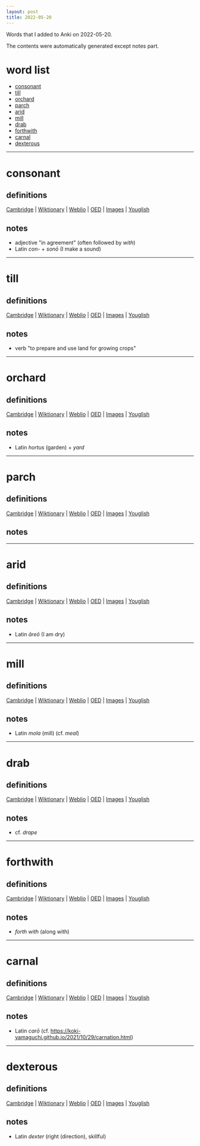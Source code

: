 ```yaml
---
layout: post
title: 2022-05-20
---
```


Words that I added to Anki on 2022-05-20.

The contents were automatically generated except notes part.
# word list
- [consonant](#consonant)
- [till](#till)
- [orchard](#orchard)
- [parch](#parch)
- [arid](#arid)
- [mill](#mill)
- [drab](#drab)
- [forthwith](#forthwith)
- [carnal](#carnal)
- [dexterous](#dexterous)

---

# consonant
## definitions
[Cambridge](https://dictionary.cambridge.org/us/dictionary/english/consonant)
|
[Wiktionary](https://en.wiktionary.org/wiki/consonant#English)
|
[Weblio](https://ejje.weblio.jp/content_find?query=consonant&searchType=exact)
|
[OED](https://www.oed.com/search?q=consonant)
|
[Images](https://www.google.com/search?tbm=isch&q=consonant)
|
[Youglish](https://youglish.com/pronounce/consonant/english/us)

## notes
- adjective "in agreement" (often followed by *with*)
- Latin *con-* + *sonō* (I make a sound)

---

# till
## definitions
[Cambridge](https://dictionary.cambridge.org/us/dictionary/english/till)
|
[Wiktionary](https://en.wiktionary.org/wiki/till#English)
|
[Weblio](https://ejje.weblio.jp/content_find?query=till&searchType=exact)
|
[OED](https://www.oed.com/search?q=till)
|
[Images](https://www.google.com/search?tbm=isch&q=till)
|
[Youglish](https://youglish.com/pronounce/till/english/us)

## notes
- verb "to prepare and use land for growing crops"

---

# orchard
## definitions
[Cambridge](https://dictionary.cambridge.org/us/dictionary/english/orchard)
|
[Wiktionary](https://en.wiktionary.org/wiki/orchard#English)
|
[Weblio](https://ejje.weblio.jp/content_find?query=orchard&searchType=exact)
|
[OED](https://www.oed.com/search?q=orchard)
|
[Images](https://www.google.com/search?tbm=isch&q=orchard)
|
[Youglish](https://youglish.com/pronounce/orchard/english/us)

## notes
- Latin *hortus* (garden) + *yard*

---

# parch
## definitions
[Cambridge](https://dictionary.cambridge.org/us/dictionary/english/parch)
|
[Wiktionary](https://en.wiktionary.org/wiki/parch#English)
|
[Weblio](https://ejje.weblio.jp/content_find?query=parch&searchType=exact)
|
[OED](https://www.oed.com/search?q=parch)
|
[Images](https://www.google.com/search?tbm=isch&q=parch)
|
[Youglish](https://youglish.com/pronounce/parch/english/us)

## notes

---

# arid
## definitions
[Cambridge](https://dictionary.cambridge.org/us/dictionary/english/arid)
|
[Wiktionary](https://en.wiktionary.org/wiki/arid#English)
|
[Weblio](https://ejje.weblio.jp/content_find?query=arid&searchType=exact)
|
[OED](https://www.oed.com/search?q=arid)
|
[Images](https://www.google.com/search?tbm=isch&q=arid)
|
[Youglish](https://youglish.com/pronounce/arid/english/us)

## notes
- Latin *āreō* (I am dry)

---

# mill
## definitions
[Cambridge](https://dictionary.cambridge.org/us/dictionary/english/mill)
|
[Wiktionary](https://en.wiktionary.org/wiki/mill#English)
|
[Weblio](https://ejje.weblio.jp/content_find?query=mill&searchType=exact)
|
[OED](https://www.oed.com/search?q=mill)
|
[Images](https://www.google.com/search?tbm=isch&q=mill)
|
[Youglish](https://youglish.com/pronounce/mill/english/us)

## notes
- Latin *mola* (mill) (cf. *meal*)

---

# drab
## definitions
[Cambridge](https://dictionary.cambridge.org/us/dictionary/english/drab)
|
[Wiktionary](https://en.wiktionary.org/wiki/drab#English)
|
[Weblio](https://ejje.weblio.jp/content_find?query=drab&searchType=exact)
|
[OED](https://www.oed.com/search?q=drab)
|
[Images](https://www.google.com/search?tbm=isch&q=drab)
|
[Youglish](https://youglish.com/pronounce/drab/english/us)

## notes
- cf. *drape*

---

# forthwith
## definitions
[Cambridge](https://dictionary.cambridge.org/us/dictionary/english/forthwith)
|
[Wiktionary](https://en.wiktionary.org/wiki/forthwith#English)
|
[Weblio](https://ejje.weblio.jp/content_find?query=forthwith&searchType=exact)
|
[OED](https://www.oed.com/search?q=forthwith)
|
[Images](https://www.google.com/search?tbm=isch&q=forthwith)
|
[Youglish](https://youglish.com/pronounce/forthwith/english/us)

## notes
- *forth with* (along with)

---

# carnal
## definitions
[Cambridge](https://dictionary.cambridge.org/us/dictionary/english/carnal)
|
[Wiktionary](https://en.wiktionary.org/wiki/carnal#English)
|
[Weblio](https://ejje.weblio.jp/content_find?query=carnal&searchType=exact)
|
[OED](https://www.oed.com/search?q=carnal)
|
[Images](https://www.google.com/search?tbm=isch&q=carnal)
|
[Youglish](https://youglish.com/pronounce/carnal/english/us)

## notes
- Latin *carō* (cf. <https://koki-yamaguchi.github.io/2021/10/29/carnation.html>)

---

# dexterous
## definitions
[Cambridge](https://dictionary.cambridge.org/us/dictionary/english/dexterous)
|
[Wiktionary](https://en.wiktionary.org/wiki/dexterous#English)
|
[Weblio](https://ejje.weblio.jp/content_find?query=dexterous&searchType=exact)
|
[OED](https://www.oed.com/search?q=dexterous)
|
[Images](https://www.google.com/search?tbm=isch&q=dexterous)
|
[Youglish](https://youglish.com/pronounce/dexterous/english/us)

## notes
- Latin *dexter* (right (direction), skillful)

